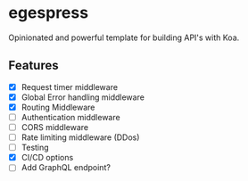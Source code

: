 # egespress

Opinionated and powerful template for building API's with Koa.

## Features

- [x] Request timer middleware
- [x] Global Error handling middleware
- [x] Routing Middleware
- [ ] Authentication middleware
- [ ] CORS middleware
- [ ] Rate limiting middleware (DDos)
- [ ] Testing
- [x] CI/CD options
- [ ] Add GraphQL endpoint?
